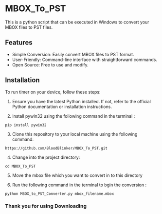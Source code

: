 # MBOX_To_PST
This is a python script that can be executed in Windows to convert your MBOX files to PST files.


## Features

- Simple Conversion: Easily convert MBOX files to PST format.
- User-Friendly: Command-line interface with straightforward commands.
- Open Source: Free to use and modify.

## Installation

  To run timer on your device, follow these steps:

  1. Ensure you have the latest Python installed. If not, refer to the official Python
     documentation or installation instructions.

  2. Install pywin32 using the following command in the terminal :

    pip install pywin32
    
  3. Clone this repository to your local machine using the following command:

   ```bash
   https://github.com/BloodBlinker/MBOX_To_PST.git
   ```

  4. Change into the project directory:
  
    cd MBOX_To_PST
    
  5. Move the mbox file which you want to convert in to this directory

  6. Run the following command in the terminal to bgin the conversion :

    python MBOX_to_PST_Converter.py mbox_filename.mbox
  
  
### Thank you for using Downloading

